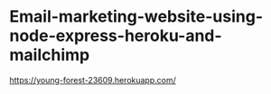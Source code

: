 # Email-marketing-website-using-node-express-heroku-and-mailchimp
https://young-forest-23609.herokuapp.com/
